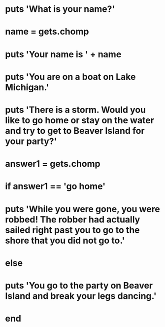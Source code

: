 # puts 'What is your name?'
#
# name = gets.chomp
#
# puts 'Your name is ' + name
#
# puts 'You are on a boat on Lake Michigan.'
#
# puts 'There is a storm.  Would you like to go home or stay on the water and try to get to Beaver Island for your party?'
#
# answer1 = gets.chomp
#
# if answer1 == 'go home'
#   puts 'While you were gone, you were robbed! The robber had actually sailed right past you to go to the shore that you did not go to.'
# else
#   puts 'You go to the party on Beaver Island and break your legs dancing.'
# end

